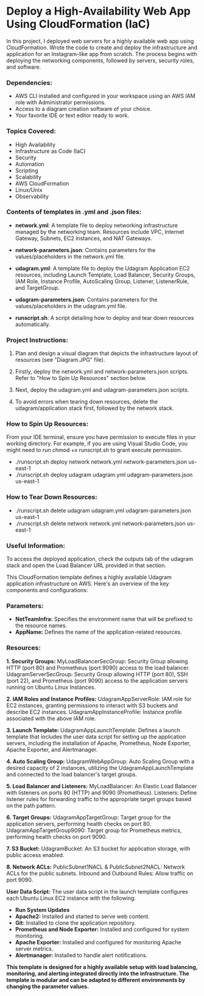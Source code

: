 # Deploy a High-Availability Web App Using CloudFormation (IaC)
In this project, I deployed web servers for a highly available web app using CloudFormation. Wrote the code to create and deploy the infrastructure and application for an Instagram-like app from scratch. The process begins with deploying the networking components, followed by servers, security roles, and software.


### Dependencies:
- AWS CLI installed and configured in your workspace using an AWS IAM role with Administrator permissions.
- Access to a diagram creation software of your choice.
- Your favorite IDE or text editor ready to work.


### Topics Covered:
- High Availability
- Infrastructure as Code (IaC)
- Security
- Automation
- Scripting
- Scalability
- AWS CloudFormation
- Linux/Unix
- Observability


### Contents of templates in .yml and .json files:

- **network.yml**: A template file to deploy networking infrastructure managed by the networking team. Resources include VPC, Internet Gateway, Subnets, EC2 instances, and NAT Gateways.

- **network-parameters.json**: Contains parameters for the values/placeholders in the network.yml file.

- **udagram.yml**: A template file to deploy the Udagram Application EC2 resources, including Launch Template, Load Balancer, Security Groups, IAM Role, Instance Profile, AutoScaling Group, Listener, ListenerRule, and TargetGroup.

- **udagram-parameters.json**: Contains parameters for the values/placeholders in the udagram.yml file.

- **runscript.sh**: A script detailing how to deploy and tear down resources automatically.


### Project Instructions:

1. Plan and design a visual diagram that depicts the infrastructure layout of resources (see "Diagram.JPG" file).

2. Firstly, deploy the network.yml and network-parameters.json scripts. Refer to "How to Spin Up Resources" section below.

3. Next, deploy the udagram.yml and udagram-parameters.json scripts.

4. To avoid errors when tearing down resources, delete the udagram/application stack first, followed by the network stack.


### How to Spin Up Resources:

From your IDE terminal, ensure you have permission to execute files in your working directory. For example, if you are using Visual Studio Code, you might need to run chmod +x runscript.sh to grant execute permission.

- ./runscript.sh deploy network network.yml network-parameters.json us-east-1
- ./runscript.sh deploy udagram udagram.yml udagram-parameters.json us-east-1


### How to Tear Down Resources:

- ./runscript.sh delete udagram udagram.yml udagram-parameters.json us-east-1
- ./runscript.sh delete network network.yml network-parameters.json us-east-1


### Useful Information:
To access the deployed application, check the outputs tab of the udagram stack and open the Load Balancer URL provided in that section.

This CloudFormation template defines a highly available Udagram application infrastructure on AWS. Here's an overview of the key components and configurations:

### Parameters:
- **NetTeamInfra:** Specifies the environment name that will be prefixed to the resource names.
- **AppName:** Defines the name of the application-related resources.

### Resources:
**1. Security Groups:**
MyLoadBalancerSecGroup: Security Group allowing HTTP (port 80) and Prometheus (port 9090) access to the load balancer.
UdagramServerSecGroup: Security Group allowing HTTP (port 80), SSH (port 22), and Prometheus (port 9090) access to the application servers running on Ubuntu Linux Instances.

**2. IAM Roles and Instance Profiles:**
UdagramAppServerRole: IAM role for EC2 instances, granting permissions to interact with S3 buckets and describe EC2 instances.
UdagramAppInstanceProfile: Instance profile associated with the above IAM role.

**3. Launch Template:**
UdagramAppLaunchTemplate: Defines a launch template that includes the user data script for setting up the application servers, including the installation of Apache, Prometheus, Node Exporter, Apache Exporter, and Alertmanager.

**4. Auto Scaling Group:**
UdagramWebAppGroup: Auto Scaling Group with a desired capacity of 2 instances, utilizing the UdagramAppLaunchTemplate and connected to the load balancer's target groups.

**5. Load Balancer and Listeners:**
MyLoadBalancer: An Elastic Load Balancer with listeners on ports 80 (HTTP) and 9090 (Prometheus).
Listeners: Define listener rules for forwarding traffic to the appropriate target groups based on the path pattern.

**6. Target Groups:**
UdagramAppTargetGroup: Target group for the application servers, performing health checks on port 80.
UdagramAppTargetGroup9090: Target group for Prometheus metrics, performing health checks on port 9090.

**7. S3 Bucket:**
UdagramBucket: An S3 bucket for application storage, with public access enabled.

**8. Network ACLs:**
PublicSubnet1NACL & PublicSubnet2NACL: Network ACLs for the public subnets.
Inbound and Outbound Rules: Allow traffic on port 9090.

**User Data Script:**
The user data script in the launch template configures each Ubuntu Linux EC2 instance with the following:

- **Run System Updates**
- **Apache2:** Installed and started to serve web content.
- **Git:** Installed to clone the application repository.
- **Prometheus and Node Exporter:** Installed and configured for system monitoring.
- **Apache Exporter:** Installed and configured for monitoring Apache server metrics.
- **Alertmanager:** Installed to handle alert notifications.

**This template is designed for a highly available setup with load balancing, monitoring, and alerting integrated directly into the infrastructure. The template is modular and can be adapted to different environments by changing the parameter values.**













